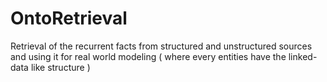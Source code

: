 # OntoRetrieval
Retrieval of the recurrent facts from structured and unstructured sources and using it for real world modeling ( where every entities have the linked-data like structure )
